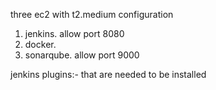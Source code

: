 three ec2 with t2.medium configuration 
1. jenkins. allow port 8080
2. docker. 
3. sonarqube. allow port 9000

jenkins plugins:- that are needed to be installed